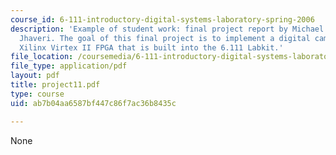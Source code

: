 ```yaml
---
course_id: 6-111-introductory-digital-systems-laboratory-spring-2006
description: 'Example of student work: final project report by Michael Huhs and Sanjay
  Jhaveri. The goal of this final project is to implement a digital camera using a
  Xilinx Virtex II FPGA that is built into the 6.111 Labkit.'
file_location: /coursemedia/6-111-introductory-digital-systems-laboratory-spring-2006/ab7b04aa6587bf447c86f7ac36b8435c_project11.pdf
file_type: application/pdf
layout: pdf
title: project11.pdf
type: course
uid: ab7b04aa6587bf447c86f7ac36b8435c

---
```

None